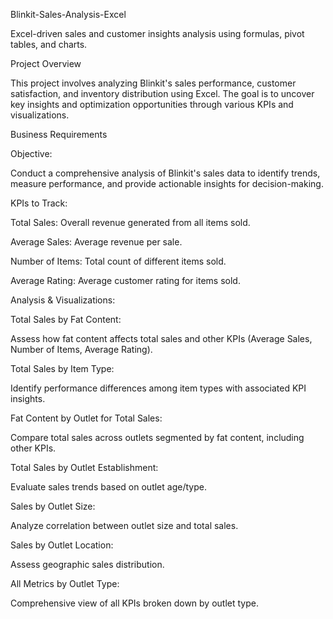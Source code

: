 Blinkit-Sales-Analysis-Excel 

Excel-driven sales and customer insights analysis using formulas, pivot tables, and charts.

Project Overview

This project involves analyzing Blinkit's sales performance, customer satisfaction, and inventory distribution using Excel. The goal is to uncover key insights and optimization opportunities through various KPIs and visualizations.

Business Requirements

Objective:

Conduct a comprehensive analysis of Blinkit's sales data to identify trends, measure performance, and provide actionable insights for decision-making.

KPIs to Track:

Total Sales: Overall revenue generated from all items sold.

Average Sales: Average revenue per sale.

Number of Items: Total count of different items sold.

Average Rating: Average customer rating for items sold.

Analysis & Visualizations:

Total Sales by Fat Content:

Assess how fat content affects total sales and other KPIs (Average Sales, Number of Items, Average Rating).

Total Sales by Item Type:

Identify performance differences among item types with associated KPI insights.

Fat Content by Outlet for Total Sales:

Compare total sales across outlets segmented by fat content, including other KPIs.

Total Sales by Outlet Establishment:

Evaluate sales trends based on outlet age/type.

Sales by Outlet Size:

Analyze correlation between outlet size and total sales.

Sales by Outlet Location:

Assess geographic sales distribution.

All Metrics by Outlet Type:

Comprehensive view of all KPIs broken down by outlet type.
